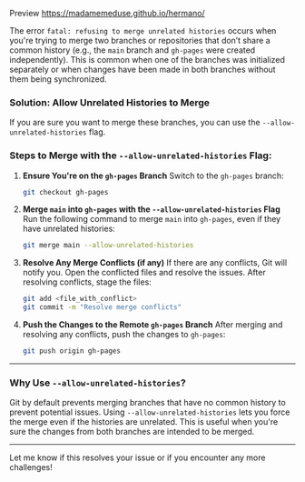 Preview https://madamemeduse.github.io/hermano/

The error `fatal: refusing to merge unrelated histories` occurs when you're trying to merge two branches or repositories that don’t share a common history (e.g., the `main` branch and `gh-pages` were created independently). This is common when one of the branches was initialized separately or when changes have been made in both branches without them being synchronized.

### **Solution: Allow Unrelated Histories to Merge**

If you are sure you want to merge these branches, you can use the `--allow-unrelated-histories` flag.

### **Steps to Merge with the `--allow-unrelated-histories` Flag:**

1. **Ensure You're on the `gh-pages` Branch**
   Switch to the `gh-pages` branch:

   ```zsh
   git checkout gh-pages
   ```

2. **Merge `main` into `gh-pages` with the `--allow-unrelated-histories` Flag**
   Run the following command to merge `main` into `gh-pages`, even if they have unrelated histories:

   ```zsh
   git merge main --allow-unrelated-histories
   ```

3. **Resolve Any Merge Conflicts (if any)**
   If there are any conflicts, Git will notify you. Open the conflicted files and resolve the issues. After resolving conflicts, stage the files:

   ```zsh
   git add <file_with_conflict>
   git commit -m "Resolve merge conflicts"
   ```

4. **Push the Changes to the Remote `gh-pages` Branch**
   After merging and resolving any conflicts, push the changes to `gh-pages`:

   ```zsh
   git push origin gh-pages
   ```

---

### **Why Use `--allow-unrelated-histories`?**

Git by default prevents merging branches that have no common history to prevent potential issues. Using `--allow-unrelated-histories` lets you force the merge even if the histories are unrelated. This is useful when you're sure the changes from both branches are intended to be merged.

---

Let me know if this resolves your issue or if you encounter any more challenges!
